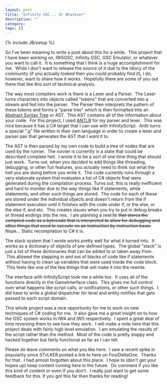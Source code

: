 ```yaml
---
layout: post
title: "Infinity GSC... Or Whatever"
description: ""
category: 
tags: []
---
```

{% include JB/setup %}

So I've been meaning to write a post about this for a while.  This project that I have been working on, IW5GSC, Infinity GSC, GSC Emulator, or whatever you want to call it.  It is something that I think is a huge accomplishment for me.  While I don't want to release the source of it due to the idiocy of the community (if you actually looked then you could probably find it), I do, however, want to share how it works.  Hopefully there are some of you out there that like this sort of technical analysis.

The way most compilers work is there is a Lexer and a Parser.  The Lexer turns characters into objects called "tokens" that are converted into a stream and fed into the parser.  The Parser then interprets the pattern of these tokens and forms a "parse tree" which is then formatted into an [Abstract Syntax Tree](http://en.wikipedia.org/wiki/Abstract_syntax_tree) or AST.  This AST contains all of the information about your code.  For this project, I used [ANTLR](http://www.antlr.org/) for my parser and lexer.  This was nice because it has a C# target that I can use with InfinityScript.  Antlr turns a special ".g" file written in their own language in order to create a lexer and parser pair that generates the AST that I want it to.

The AST is then parsed by my own code to build a tree of nodes that are used by the runner.  The runner is currently in a state that could be described complete hell.  I wrote it to be a sort of one time thing that should just work.  Turns out, when you decided to add things like threading, debugging, or other fun features, you actually need to think out what the hell you are doing before you write it.  The code currently runs through a very elaborate system that evaluates a list of C# objects that were generated during the compilation process. Turns out, this is really inefficient and hard to monitor due to the way things like if statements, while statements, and other such things are stored.  The code for each of these are stored under the individual objects and doesn't return from the if statement execution until it finishes with the code under if, or the else, or the else if, and etc.  This creates issues when you try to put in debug breaks or thread endings into the mix.  I am planning a rewrite ~~that stores the compiled code as a bytecode that is interpreted to allow for debugging and other things that need to execute on an instruction by instruction basis.~~ Nope... Static recompilation to C# it is.

The stack system that I wrote works pretty well for what it turned into.  It works as a dictionary of objects of pre-defined types.  The global "stack" is just a list of these dictionaries that can be added to or taken away from.  This allowed the stepping in and out of blocks of code like if statements without having to clean up variables that were used inside the code block.  This feels like one of the few things that will make it into the rewrite.

The interface with InfinityScript took me a while too.  It uses all of the functions directly in the GameInterface class.  This gives me full control over what happens like script calls, or notifications, or other such things.  I did have to write a global dispatcher for level and entity notifies that gets passed to each script domain.

This whole project was a nice opportunity for me to work on new techniques of C# coding for me.  It also gave me a great insight on to how the GSC system works in IW4 and IW5 respectively.  I spent a great deal of time reversing them to see how they work.  I will make a note here that this project deals with fairly high level emulation.  I am emulating the results of the script rather than the method.  Most of the code is pretty sloppy and hacked together but fairly functional as far as I can tell.

Please do leave comments on what you like here.  I saw a recent spike in popularity since STvLKER posted a link to here on FourDeltaOne.  Thanks for that.  I had almost forgotten about this place.  I hope to (don't get your hopes up) keep content coming here in the future.  Do comment if you like this kind of content or even if you don't.  I really just want to get some feedback for this. If you got this far then thanks for reading!